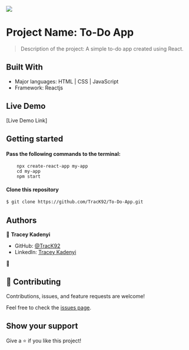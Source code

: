 ![](https://img.shields.io/badge/Microverse-blueviolet)

# Project Name: To-Do App

> Description of the project: A simple to-do app created using React.


## Built With

- Major languages: HTML | CSS | JavaScript 
- Framework: Reactjs

## Live Demo
[Live Demo Link]

## Getting started

#### Pass the following commands to the terminal: 
        npx create-react-app my-app
        cd my-app
        npm start

#### Clone this repository

```bash
$ git clone https://github.com/TracK92/To-Do-App.git
```

## Authors

👤 **Tracey Kadenyi**

- GitHub: [@TracK92](https://github.com/TracK92)
- LinkedIn: [Tracey Kadenyi](https://www.linkedin.com/in/tracy-kadenyi-9bb90287)

👤
## 🤝 Contributing

Contributions, issues, and feature requests are welcome!

Feel free to check the [issues page](../../issues/).

## Show your support

Give a ⭐️ if you like this project!
